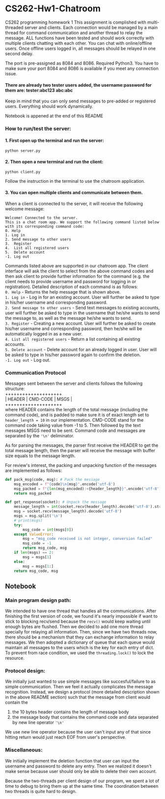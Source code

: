 # CS262-Hw1-Chatroom

CS262 programming homework 1
This assignment is complished with multi-threaded server and clients. Each connection would be managed by a main thread for command communication and another thread to relay the message. ALL functions have been tested and should work correctly with multiple clients chatting with each other. You can chat with online/offline users. Once offline users logged in, all messages should be relayed in one second delay. 

The port is pre-assigned as 8084 and 8086. 
Required Python3. You have to make sure your port 8084 and 8086 is available if you meet any connection issue.

#### There are already two tester users added, the username:password for them are: tester:abc123 abc:abc

Keep in mind that you can only send messages to pre-added or registered users. Everything should work dynamically.  

Notebook is appened at the end of this README

### How to run/test the server: 

  #### 1. First open up the terminal and run the server:
```
python server.py
```
  #### 2. Then open a new terminal and run the client:
  
 ```
 python client.py
 ```
 Follow the instruction in the terminal to use the chatroom application. 
 
  #### 3. You can open multiple clients and communicate between them.

When a client is connected to the server, it will receive the following welcome message:
```
Welcome! Connected to the server.
This is a chat room app. We support the following command listed below with its corresponding command code:
0. Help
1. Log in 
2. Send message to other users
3.  Register
4.  List all registered users
5.  Delete account
-1. Log out
```
Commands listed above are supported in our chatroom app. The client interface will ask the client to select from the above command codes and then ask client to provide further information for the command (e.g. the client needs to provide username and password for logging in or registration). Detailed description of each command is as follows:  
`0. Help` - Returns the help message that is shown above.  
`1. Log in` - Log in for an existing account. User will further be asked to type in his/her username and corresponding password.   
`2. Send message to other users` - Send text messages to existing accounts, user will further be asked to type in the username that he/she wants to send the message to, as well as the message he/she wants to send.  
`3. Register` - Creating a new account. User will further be asked to create his/her username and corresponding password, then he/she will be automatically logged in as a new user.  
`4. List all registered users` - Return a list containing all existing accounts.  
`5. Delete account` - Delete account for an already logged in user. User will be asked to type in his/her password again to confirm the deletion.  
`-1. Log out` - Log out.


### Communication Protocol
Messages sent between the server and clients follows the following structure:  
++++++++++++++++++++  
| HEADER | CMD-CODE | MSGS |  
++++++++++++++++++++    
where HEADER contains the length of the total message (including the command code), and is padded to make sure it is of exact length set to `header_length = 10` in our implementation. CMD-CODE stand for the command code taking value from -1 to 5. Then followed by the text messages MSGS need to be sent. Command code and messages are separated by the `'\n'` deliminator. 

As for parsing the messages, the parser first receive the HEADER to get the total message length, then the parser will receive the message with buffer size equals to the message length.

For review's interest, the packing and unpacking function of the messages are implemented as follows:
```python
def pack_msg(code, msg): # Pack the message
    msg_encoded = f"{code}\n{msg}".encode('utf-8')
    msg_packed = f"{len(msg_encoded):<{header_length}}".encode('utf-8') + msg_encoded
    return msg_packed

def get_response(socket): # Unpack the message
    message_length = int(socket.recv(header_length).decode('utf-8').strip())
    msg = socket.recv(message_length).decode('utf-8')
    msgs = msg.split('\n')
    # print(msgs)
    try:
        msg_code = int(msgs[0])
    except ValueError:
        msg = "msg_code received is not integer, conversion failed"
        msg_code = -1
        return msg_code, msg
    if len(msgs) == 2:
        msg = msgs[1]
    else:
        msg = msgs[1:]
    return msg_code, msg
```



## Notebook
### Main program design path:
We intended to have one thread that handles all the communications. After finishing the first
version of code, we found it's nearly impossible if want to stick to blocking recv/send because the `recv()` would 
keep waiting until enough bytes are flushed. Then we decided to add one more thread 
specially for relaying all information. 
Then, since we have two threads now, there should be a mechanism that they can exchange information 
to relay messages. We then adopted a dictionary of queue that each queue would maintain 
all messages to the users which is the key for each entry of dict. To prevent from race
condition, we used the `threading.lock()` to lock the resource.
### Protocol design:
We initially just wanted to use simple messages like succesful/failure to as simple
communication. Then we feel it actually complicates the message recognition. Instead,
we design a protocol (more detailed description shown in the above README section) such that the message from client would contain the 
1. the 10 bytes header contains the length of message body
2. the message body that contains the command code and data separated by new line operator `'\n'` 

We use new line operator because the user can't input any of that since hitting return 
would just reach EOF from user's perspective.
### Miscellaneous:
We initially implement the deletion function that user can input the username and 
password to delete any entry. Then we realized it doesn't make sense because user should only be
able to delete their own account.

Because the two-threads per client design of our program, we spent a lot of time 
to debug to bring them up at the same time. The coordination between two threads is 
quite hard to design. 
